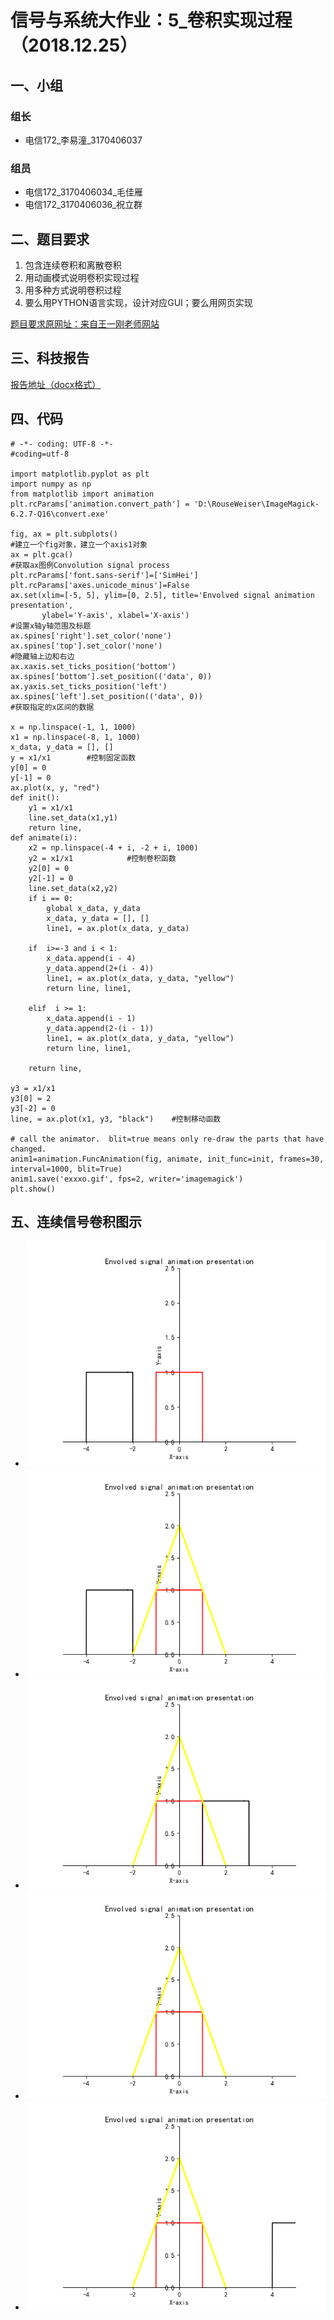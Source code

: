 # 信号与系统大作业：5_卷积实现过程（2018.12.25）

## 一、小组
### 组长
+ 电信172_李易潼_3170406037
### 组员
+ 电信172_3170406034_毛佳雁
+ 电信172_3170406036_祝立群

## 二、题目要求
1. 包含连续卷积和离散卷积
2. 用动画模式说明卷积实现过程
3. 用多种方式说明卷积过程
4. 要么用PYTHON语言实现，设计对应GUI；要么用网页实现

[题目要求原网址：来自王一刚老师网站](https://github.com/kingsone995/kingsone995.github.io/blob/master/signal_lab/project.md/)

## 三、科技报告
[报告地址（docx格式）](https://github.com/DEisreal/DEisreal.github.io/blob/master/VSS%20CODE/5_卷积实现过程_3170406037_李易潼_3170406034_毛佳雁_3170406036_祝立群/大作业报告_3170406037_李易潼_3170406034_毛佳雁_3170406036_祝立群)

## 四、代码
```
# -*- coding: UTF-8 -*-
#coding=utf-8

import matplotlib.pyplot as plt
import numpy as np
from matplotlib import animation
plt.rcParams['animation.convert_path'] = 'D:\RouseWeiser\ImageMagick-6.2.7-Q16\convert.exe'

fig, ax = plt.subplots() 
#建立一个fig对象，建立一个axis1对象
ax = plt.gca() 
#获取ax图例Convolution signal process
plt.rcParams['font.sans-serif']=['SimHei']
plt.rcParams['axes.unicode_minus']=False
ax.set(xlim=[-5, 5], ylim=[0, 2.5], title='Envolved signal animation presentation',
       ylabel='Y-axis', xlabel='X-axis')
#设置x轴y轴范围及标题
ax.spines['right'].set_color('none')
ax.spines['top'].set_color('none')
#隐藏轴上边和右边
ax.xaxis.set_ticks_position('bottom')
ax.spines['bottom'].set_position(('data', 0))
ax.yaxis.set_ticks_position('left')
ax.spines['left'].set_position(('data', 0))
#获取指定的x区间的数据

x = np.linspace(-1, 1, 1000)
x1 = np.linspace(-8, 1, 1000)
x_data, y_data = [], []
y = x1/x1        #控制固定函数
y[0] = 0
y[-1] = 0
ax.plot(x, y, "red")
def init():
    y1 = x1/x1
    line.set_data(x1,y1)
    return line,
def animate(i):
    x2 = np.linspace(-4 + i, -2 + i, 1000)
    y2 = x1/x1            #控制卷积函数
    y2[0] = 0
    y2[-1] = 0
    line.set_data(x2,y2)
    if i == 0:
        global x_data, y_data
        x_data, y_data = [], []
        line1, = ax.plot(x_data, y_data)

    if  i>=-3 and i < 1:
        x_data.append(i - 4)
        y_data.append(2+(i - 4))
        line1, = ax.plot(x_data, y_data, "yellow")
        return line, line1,

    elif  i >= 1:
        x_data.append(i - 1)
        y_data.append(2-(i - 1))
        line1, = ax.plot(x_data, y_data, "yellow")
        return line, line1,

    return line,

y3 = x1/x1
y3[0] = 2
y3[-2] = 0
line, = ax.plot(x1, y3, "black")    #控制移动函数

# call the animator.  blit=true means only re-draw the parts that have changed.
anim1=animation.FuncAnimation(fig, animate, init_func=init, frames=30, interval=1000, blit=True) 
anim1.save('exxxo.gif', fps=2, writer='imagemagick')
plt.show()

```

## 五、连续信号卷积图示
+ ![**GIF动图**](https://github.com/DEisreal/DEisreal.github.io/blob/master/VSS%20CODE/5_卷积实现过程_3170406037_李易潼_3170406034_毛佳雁_3170406036_祝立群/程序_3170406037_李易潼_3170406034_毛佳雁_3170406036_祝立群/连续信号卷积.gif/) 
+ ![截图1](https://github.com/DEisreal/DEisreal.github.io/blob/master/VSS%20CODE/5_卷积实现过程_3170406037_李易潼_3170406034_毛佳雁_3170406036_祝立群/程序_3170406037_李易潼_3170406034_毛佳雁_3170406036_祝立群/截图-%20%20(1).png/)
+ ![截图2](https://github.com/DEisreal/DEisreal.github.io/blob/master/VSS%20CODE/5_卷积实现过程_3170406037_李易潼_3170406034_毛佳雁_3170406036_祝立群/程序_3170406037_李易潼_3170406034_毛佳雁_3170406036_祝立群/截图-%20%20(2).png/)
+ ![截图3](https://github.com/DEisreal/DEisreal.github.io/blob/master/VSS%20CODE/5_卷积实现过程_3170406037_李易潼_3170406034_毛佳雁_3170406036_祝立群/程序_3170406037_李易潼_3170406034_毛佳雁_3170406036_祝立群/截图-%20%20(3).png/)
+ ![截图4](https://github.com/DEisreal/DEisreal.github.io/blob/master/VSS%20CODE/5_卷积实现过程_3170406037_李易潼_3170406034_毛佳雁_3170406036_祝立群/程序_3170406037_李易潼_3170406034_毛佳雁_3170406036_祝立群/截图-%20%20(4).png/)
